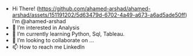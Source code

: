 - Hi There! (https://github.com/ahamed-arshad/ahamed-arshad/assets/151191202/5d63479d-6702-4a49-a673-a6ad5ade50ff)
 I’m @ahamed-arshad
- 👀 I’m interested in Analysis
- 🌱 I’m currently learning Python, Sql, Tableau.
- 💞️ I’m looking to collaborate on ...
- 📫 How to reach me LinkedIn 

<!---
ahamed-arshad/ahamed-arshad is a ✨ special ✨ repository because its `README.md` (this file) appears on your GitHub profile.
You can click the Preview link to take a look at your changes.
--->
